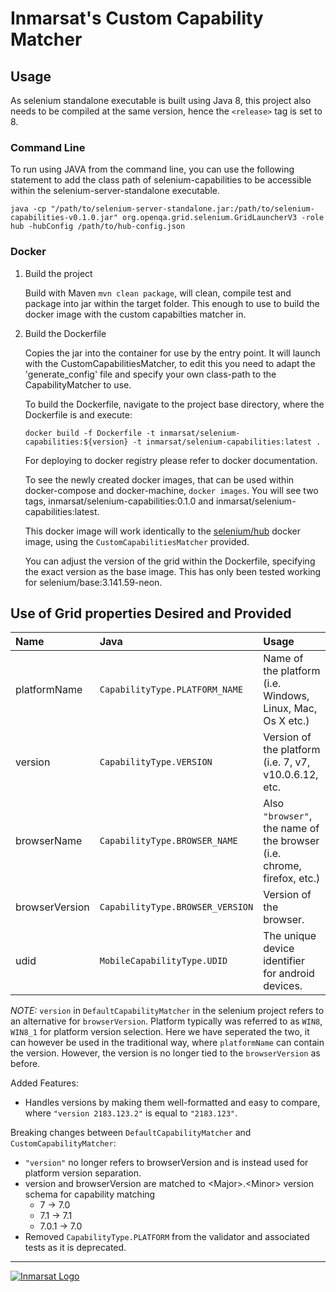 # Inmarsat's Custom Capability Matcher


## Usage 

As selenium standalone executable is built using Java 8, this project also needs to be compiled at the same
version, hence the `<release>` tag is set to 8.

### Command Line
To run using JAVA from the command line, you can use the following statement to add the class path of selenium-capabilities to be accessible within the selenium-server-standalone executable.

`java -cp "/path/to/selenium-server-standalone.jar:/path/to/selenium-capabilities-v0.1.0.jar" org.openqa.grid.selenium.GridLauncherV3 -role hub -hubConfig /path/to/hub-config.json`

### Docker 

1) Build the project
    
    Build with Maven `mvn clean package`, will clean, compile test and package into jar within the target folder. This 
    enough to use to build the docker image with the custom capabilties matcher in.

2) Build the Dockerfile

    Copies the jar into the container for use by the entry point. It will launch with the CustomCapabilitiesMatcher, 
    to edit this you need to adapt the 'generate_config' file and specify your own class-path to the CapabilityMatcher 
    to use.
    
    To build the Dockerfile, navigate to the project base directory, where the Dockerfile is and execute: 
    
    `docker build -f Dockerfile -t inmarsat/selenium-capabilities:${version} -t inmarsat/selenium-capabilities:latest .`
    
    For deploying to docker registry please refer to docker documentation. 
    
    To see the newly created docker images, that can be used within docker-compose and docker-machine, `docker images`.
    You will see two tags, inmarsat/selenium-capabilities:0.1.0 and inmarsat/selenium-capabilities:latest.
    
    This docker image will work identically to the 
    [selenium/hub](https://github.com/SeleniumHQ/docker-selenium/tree/master/Hub) docker image, using the 
    `CustomCapabilitiesMatcher` provided.
    
    You can adjust the version of the grid within the Dockerfile, specifying the exact version as the base 
    image. This has only been tested working for selenium/base:3.141.59-neon.
    
 ## Use of Grid properties Desired and Provided
 
 | Name           | Java                             | Usage                                                                |
 |:---------------|:---------------------------------|:---------------------------------------------------------------------|
 | platformName   | `CapabilityType.PLATFORM_NAME`   | Name of the platform (i.e. Windows, Linux, Mac, Os X etc.)           |
 | version        | `CapabilityType.VERSION`         | Version of the platform (i.e. 7, v7, v10.0.6.12, etc.                |
 | browserName    | `CapabilityType.BROWSER_NAME`    | Also `"browser"`, the name of the browser (i.e. chrome, firefox, etc.) |
 | browserVersion | `CapabilityType.BROWSER_VERSION` | Version of the browser.                                              |
 | udid           | `MobileCapabilityType.UDID`      | The unique device identifier for android devices.                    |
 
 *NOTE:* `version` in `DefaultCapabilityMatcher` in the selenium project refers to an alternative for `browserVersion`. 
 Platform typically was referred to as `WIN8`, `WIN8_1` for platform version selection. Here we have seperated the two,
 it can however be used in the traditional way, where `platformName` can contain the version. However, the version 
 is no longer tied to the `browserVersion` as before.
 
 Added Features:
 
 * Handles versions by making them well-formatted and easy to compare, where `"version 2183.123.2"` is equal to `"2183.123"`.

 Breaking changes between `DefaultCapabilityMatcher` and `CustomCapabilityMatcher`:
 * `"version"` no longer refers to browserVersion and is instead used for platform version separation.
 * version and browserVersion are matched to \<Major\>.\<Minor\> version schema for capability matching 
    * 7 -> 7.0
    * 7.1 -> 7.1
    * 7.0.1 -> 7.0
 * Removed `CapabilityType.PLATFORM` from the validator and associated tests as it is deprecated.
 _______________________________________________________________________________________________
 
[![Inmarsat Logo](https://spacenews.com/wp-content/uploads/2014/11/InmarsatLogo_Inmarsat4X3-879x485.jpg)](https://www.inmarsat.com)
